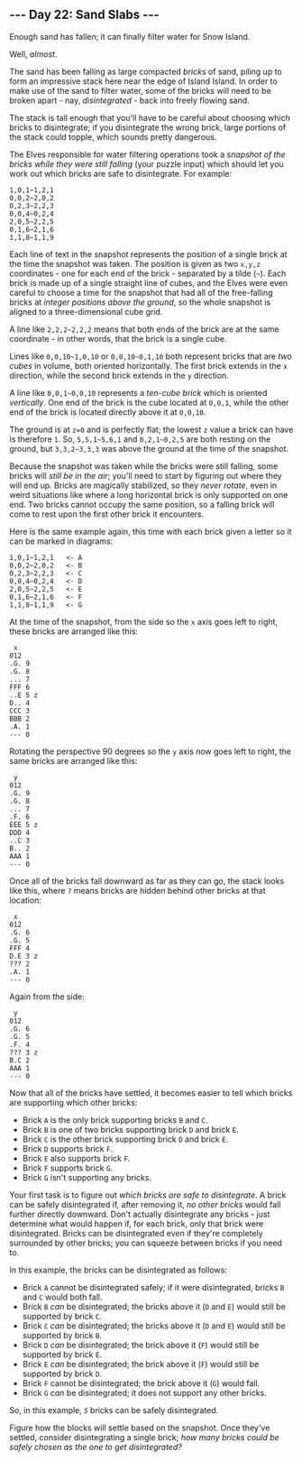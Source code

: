 <article class="day-desc"><h2>--- Day 22: Sand Slabs ---</h2><p>Enough sand has fallen; it can finally filter water for Snow Island.</p>
<p>Well, <em>almost</em>.</p>
<p>The sand has been falling as large compacted <em>bricks</em> of sand, piling up to form an impressive stack here near the edge of Island Island. In order to make use of the sand to filter water, some of the bricks will need to be broken apart - nay, <em><span title="Disintegrate - X,R
Sorcery
Destroy X target bricks of sand. They cannot be regenerated. Create 32768 0/1 colorless Sand artifact creature tokens for each brick of sand destroyed in this way.">disintegrated</span></em> - back into freely flowing sand.</p>
<p>The stack is tall enough that you'll have to be careful about choosing which bricks to disintegrate; if you disintegrate the wrong brick, large portions of the stack could topple, which sounds pretty dangerous.</p>
<p>The Elves responsible for water filtering operations took a <em>snapshot of the bricks while they were still falling</em> (your puzzle input) which should let you work out which bricks are safe to disintegrate. For example:</p>
<pre><code>1,0,1~1,2,1
0,0,2~2,0,2
0,2,3~2,2,3
0,0,4~0,2,4
2,0,5~2,2,5
0,1,6~2,1,6
1,1,8~1,1,9
</code></pre>
<p>Each line of text in the snapshot represents the position of a single brick at the time the snapshot was taken. The position is given as two <code>x,y,z</code> coordinates - one for each end of the brick - separated by a tilde (<code>~</code>). Each brick is made up of a single straight line of cubes, and the Elves were even careful to choose a time for the snapshot that had all of the free-falling bricks at <em>integer positions above the ground</em>, so the whole snapshot is aligned to a three-dimensional cube grid.</p>
<p>A line like <code>2,2,2~2,2,2</code> means that both ends of the brick are at the same coordinate - in other words, that the brick is a single cube.</p>
<p>Lines like <code>0,0,10~1,0,10</code> or <code>0,0,10~0,1,10</code> both represent bricks that are <em>two cubes</em> in volume, both oriented horizontally. The first brick extends in the <code>x</code> direction, while the second brick extends in the <code>y</code> direction.</p>
<p>A line like <code>0,0,1~0,0,10</code> represents a <em>ten-cube brick</em> which is oriented <em>vertically</em>. One end of the brick is the cube located at <code>0,0,1</code>, while the other end of the brick is located directly above it at <code>0,0,10</code>.</p>
<p>The ground is at <code>z=0</code> and is perfectly flat; the lowest <code>z</code> value a brick can have is therefore <code>1</code>. So, <code>5,5,1~5,6,1</code> and <code>0,2,1~0,2,5</code> are both resting on the ground, but <code>3,3,2~3,3,3</code> was above the ground at the time of the snapshot.</p>
<p>Because the snapshot was taken while the bricks were still falling, some bricks will <em>still be in the air</em>; you'll need to start by figuring out where they will end up. Bricks are magically stabilized, so they <em>never rotate</em>, even in weird situations like where a long horizontal brick is only supported on one end. Two bricks cannot occupy the same position, so a falling brick will come to rest upon the first other brick it encounters.</p>
<p>Here is the same example again, this time with each brick given a letter so it can be marked in diagrams:</p>
<pre><code>1,0,1~1,2,1   &lt;- A
0,0,2~2,0,2   &lt;- B
0,2,3~2,2,3   &lt;- C
0,0,4~0,2,4   &lt;- D
2,0,5~2,2,5   &lt;- E
0,1,6~2,1,6   &lt;- F
1,1,8~1,1,9   &lt;- G
</code></pre>
<p>At the time of the snapshot, from the side so the <code>x</code> axis goes left to right, these bricks are arranged like this:</p>
<pre><code> x
012
.G. 9
.G. 8
... 7
FFF 6
..E 5 z
D.. 4
CCC 3
BBB 2
.A. 1
--- 0
</code></pre>
<p>Rotating the perspective 90 degrees so the <code>y</code> axis now goes left to right, the same bricks are arranged like this:</p>
<pre><code> y
012
.G. 9
.G. 8
... 7
.F. 6
EEE 5 z
DDD 4
..C 3
B.. 2
AAA 1
--- 0
</code></pre>
<p>Once all of the bricks fall downward as far as they can go, the stack looks like this, where <code>?</code> means bricks are hidden behind other bricks at that location:</p>
<pre><code> x
012
.G. 6
.G. 5
FFF 4
D.E 3 z
??? 2
.A. 1
--- 0
</code></pre>
<p>Again from the side:</p>
<pre><code> y
012
.G. 6
.G. 5
.F. 4
??? 3 z
B.C 2
AAA 1
--- 0
</code></pre>
<p>Now that all of the bricks have settled, it becomes easier to tell which bricks are supporting which other bricks:</p>
<ul>
<li>Brick <code>A</code> is the only brick supporting bricks <code>B</code> and <code>C</code>.</li>
<li>Brick <code>B</code> is one of two bricks supporting brick <code>D</code> and brick <code>E</code>.</li>
<li>Brick <code>C</code> is the other brick supporting brick <code>D</code> and brick <code>E</code>.</li>
<li>Brick <code>D</code> supports brick <code>F</code>.</li>
<li>Brick <code>E</code> also supports brick <code>F</code>.</li>
<li>Brick <code>F</code> supports brick <code>G</code>.</li>
<li>Brick <code>G</code> isn't supporting any bricks.</li>
</ul>
<p>Your first task is to figure out <em>which bricks are safe to disintegrate</em>. A brick can be safely disintegrated if, after removing it, <em>no other bricks</em> would fall further directly downward. Don't actually disintegrate any bricks - just determine what would happen if, for each brick, only that brick were disintegrated. Bricks can be disintegrated even if they're completely surrounded by other bricks; you can squeeze between bricks if you need to.</p>
<p>In this example, the bricks can be disintegrated as follows:</p>
<ul>
<li>Brick <code>A</code> cannot be disintegrated safely; if it were disintegrated, bricks <code>B</code> and <code>C</code> would both fall.</li>
<li>Brick <code>B</code> <em>can</em> be disintegrated; the bricks above it (<code>D</code> and <code>E</code>) would still be supported by brick <code>C</code>.</li>
<li>Brick <code>C</code> <em>can</em> be disintegrated; the bricks above it (<code>D</code> and <code>E</code>) would still be supported by brick <code>B</code>.</li>
<li>Brick <code>D</code> <em>can</em> be disintegrated; the brick above it (<code>F</code>) would still be supported by brick <code>E</code>.</li>
<li>Brick <code>E</code> <em>can</em> be disintegrated; the brick above it (<code>F</code>) would still be supported by brick <code>D</code>.</li>
<li>Brick <code>F</code> cannot be disintegrated; the brick above it (<code>G</code>) would fall.</li>
<li>Brick <code>G</code> <em>can</em> be disintegrated; it does not support any other bricks.</li>
</ul>
<p>So, in this example, <code><em>5</em></code> bricks can be safely disintegrated.</p>
<p>Figure how the blocks will settle based on the snapshot. Once they've settled, consider disintegrating a single brick; <em>how many bricks could be safely chosen as the one to get disintegrated?</em></p>
</article>